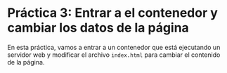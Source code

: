 # Práctica 3: Entrar a el contenedor y cambiar los datos de la página

En esta práctica, vamos a entrar a un contenedor que está ejecutando un servidor web y modificar el archivo `index.html` para cambiar el contenido de la página.
